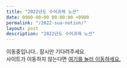 ```yaml
---
title: "2022년도 수어과제 노션"
date: 0000-00-00 00:00:00 +0900
permalink: "/2022-sua-notion/"
layout: post
description: "2022년도 수어과제 노션"
---
```


이동중입니다.. 잠시만 기다려주세요.  
사이트가 이동하지 않는다면 <a href="https://www.notion.so/shapelayer/ce22e0e47ab24357934b8ab67fdd1905">여기를 눌러 이동하세요.</a>  

<script type="text/javascript">
window.location.href = 'https://www.notion.so/shapelayer/ce22e0e47ab24357934b8ab67fdd1905';
</script>